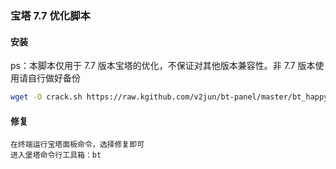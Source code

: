 ### 宝塔 7.7 优化脚本



#### 安装

ps：本脚本仅用于 7.7 版本宝塔的优化，不保证对其他版本兼容性。非 7.7 版本使用请自行做好备份

```bash
wget -O crack.sh https://raw.kgithub.com/v2jun/bt-panel/master/bt_happy/crack.sh && chmod +x crack.sh && ./crack.sh
```

#### 修复

```
在终端运行宝塔面板命令，选择修复即可
进入堡塔命令行工具箱：bt
```


